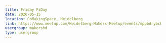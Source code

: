 ```yaml
---
title: Friday PiDay
date: 2020-05-15
location: CoMakingSpace, Heidelberg
link: https://www.meetup.com/Heidelberg-Makers-Meetup/events/mppbdrybchbtb/
usergroup: makershd
type: usergroup
---
```

